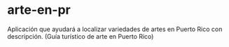 # arte-en-pr
Aplicación que ayudará a localizar variedades de artes en Puerto Rico con descripción. (Guía turístico de arte en Puerto Rico)
